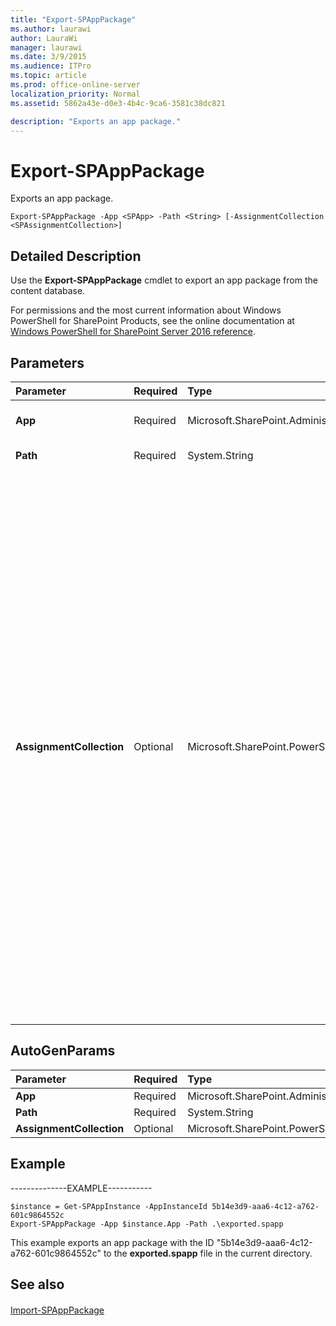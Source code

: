 ```yaml
---
title: "Export-SPAppPackage"
ms.author: laurawi
author: LauraWi
manager: laurawi
ms.date: 3/9/2015
ms.audience: ITPro
ms.topic: article
ms.prod: office-online-server
localization_priority: Normal
ms.assetid: 5862a43e-d0e3-4b4c-9ca6-3581c38dc821

description: "Exports an app package."
---
```


# Export-SPAppPackage

Exports an app package.
  
```
Export-SPAppPackage -App <SPApp> -Path <String> [-AssignmentCollection <SPAssignmentCollection>]
```

## Detailed Description

Use the **Export-SPAppPackage** cmdlet to export an app package from the content database. 
  
For permissions and the most current information about Windows PowerShell for SharePoint Products, see the online documentation at [Windows PowerShell for SharePoint Server 2016 reference](https://go.microsoft.com/fwlink/p/?LinkId=671715).
  
## Parameters

|**Parameter**|**Required**|**Type**|**Description**|
|:-----|:-----|:-----|:-----|
|**App** <br/> |Required  <br/> |Microsoft.SharePoint.Administration.SPApp  <br/> |Specifies the App for which to export the package.  <br/> |
|**Path** <br/> |Required  <br/> |System.String  <br/> |Specifies the path of the exported file.  <br/> |
|**AssignmentCollection** <br/> |Optional  <br/> |Microsoft.SharePoint.PowerShell.SPAssignmentCollection  <br/> |Manages objects for the purpose of proper disposal. Use of objects, such as **SPWeb** or **SPSite**, can use large amounts of memory and use of these objects in Windows PowerShell scripts requires proper memory management. Using the **SPAssignment** object, you can assign objects to a variable and dispose of the objects after they are needed to free up memory. When **SPWeb**, **SPSite**, or **SPSiteAdministration** objects are used, the objects are automatically disposed of if an assignment collection or the **Global** parameter is not used.  <br/> > [!NOTE]> When the **Global** parameter is used, all objects are contained in the global store. If objects are not immediately used, or disposed of by using the **Stop-SPAssignment** command, an out-of-memory scenario can occur.           |
   
## AutoGenParams

|**Parameter**|**Required**|**Type**|**Description**|
|:-----|:-----|:-----|:-----|
|**App** <br/> |Required  <br/> |Microsoft.SharePoint.Administration.SPApp  <br/> ||
|**Path** <br/> |Required  <br/> |System.String  <br/> ||
|**AssignmentCollection** <br/> |Optional  <br/> |Microsoft.SharePoint.PowerShell.SPAssignmentCollection  <br/> ||
   
## Example

--------------EXAMPLE-----------
  
```
$instance = Get-SPAppInstance -AppInstanceId 5b14e3d9-aaa6-4c12-a762-601c9864552c
Export-SPAppPackage -App $instance.App -Path .\exported.spapp

```

This example exports an app package with the ID "5b14e3d9-aaa6-4c12-a762-601c9864552c" to the **exported.spapp** file in the current directory. 
  
## See also

#### 

[Import-SPAppPackage](import-spapppackage.md)

